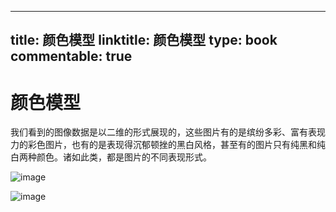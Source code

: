 
---
title: 颜色模型
linktitle: 颜色模型
type: book
commentable: true
---

# 颜色模型

我们看到的图像数据是以二维的形式展现的，这些图片有的是缤纷多彩、富有表现力的彩色图片，也有的是表现得沉郁顿挫的黑白风格，甚至有的图片只有纯黑和纯白两种颜色。诸如此类，都是图片的不同表现形式。

![image](https://user-images.githubusercontent.com/5803001/48763697-c535b800-ece8-11e8-9997-7d0fd5901303.png)

![image](https://user-images.githubusercontent.com/5803001/48763759-e5fe0d80-ece8-11e8-98c0-5771e550bf29.png)

    